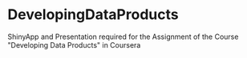 # DevelopingDataProducts
ShinyApp and Presentation required for the Assignment of the Course "Developing Data Products" in Coursera
